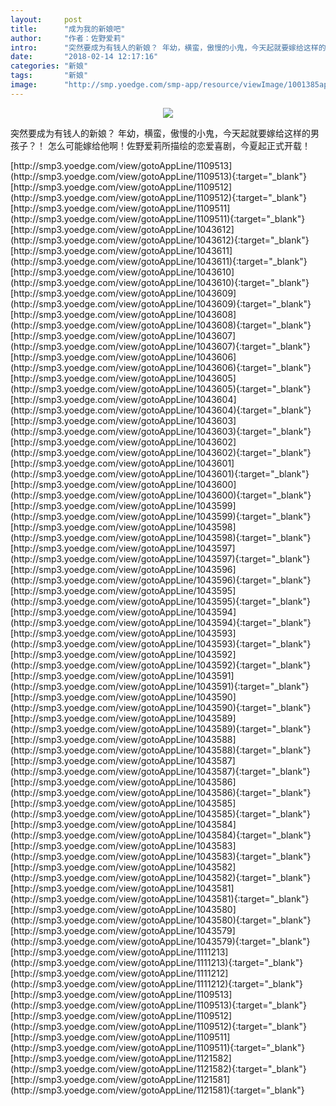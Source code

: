 ```yaml
---
layout:     post
title:      "成为我的新娘吧"
author:     "作者：佐野爱莉"
intro:      "突然要成为有钱人的新娘？ 年幼，横蛮，傲慢的小鬼，今天起就要嫁给这样的男孩子？！ 怎么可能嫁给他啊！佐野爱莉所描绘的恋爱喜剧，今夏起正式开载！"
date:       "2018-02-14 12:17:16"
categories: "新娘"
tags:       "新娘"
image:      "http://smp.yoedge.com/smp-app/resource/viewImage/1001385appline.png"
---
```

<div style="text-align: center">
<p><img src="http://smp.yoedge.com/smp-app/resource/viewImage/1001385appline.png"/></p>
</div>
<p class="post-meta">
<span>突然要成为有钱人的新娘？ 年幼，横蛮，傲慢的小鬼，今天起就要嫁给这样的男孩子？！ 怎么可能嫁给他啊！佐野爱莉所描绘的恋爱喜剧，今夏起正式开载！</span>
</p>
[http://smp3.yoedge.com/view/gotoAppLine/1109513](http://smp3.yoedge.com/view/gotoAppLine/1109513){:target="_blank"}
[http://smp3.yoedge.com/view/gotoAppLine/1109512](http://smp3.yoedge.com/view/gotoAppLine/1109512){:target="_blank"}
[http://smp3.yoedge.com/view/gotoAppLine/1109511](http://smp3.yoedge.com/view/gotoAppLine/1109511){:target="_blank"}
[http://smp3.yoedge.com/view/gotoAppLine/1043612](http://smp3.yoedge.com/view/gotoAppLine/1043612){:target="_blank"}
[http://smp3.yoedge.com/view/gotoAppLine/1043611](http://smp3.yoedge.com/view/gotoAppLine/1043611){:target="_blank"}
[http://smp3.yoedge.com/view/gotoAppLine/1043610](http://smp3.yoedge.com/view/gotoAppLine/1043610){:target="_blank"}
[http://smp3.yoedge.com/view/gotoAppLine/1043609](http://smp3.yoedge.com/view/gotoAppLine/1043609){:target="_blank"}
[http://smp3.yoedge.com/view/gotoAppLine/1043608](http://smp3.yoedge.com/view/gotoAppLine/1043608){:target="_blank"}
[http://smp3.yoedge.com/view/gotoAppLine/1043607](http://smp3.yoedge.com/view/gotoAppLine/1043607){:target="_blank"}
[http://smp3.yoedge.com/view/gotoAppLine/1043606](http://smp3.yoedge.com/view/gotoAppLine/1043606){:target="_blank"}
[http://smp3.yoedge.com/view/gotoAppLine/1043605](http://smp3.yoedge.com/view/gotoAppLine/1043605){:target="_blank"}
[http://smp3.yoedge.com/view/gotoAppLine/1043604](http://smp3.yoedge.com/view/gotoAppLine/1043604){:target="_blank"}
[http://smp3.yoedge.com/view/gotoAppLine/1043603](http://smp3.yoedge.com/view/gotoAppLine/1043603){:target="_blank"}
[http://smp3.yoedge.com/view/gotoAppLine/1043602](http://smp3.yoedge.com/view/gotoAppLine/1043602){:target="_blank"}
[http://smp3.yoedge.com/view/gotoAppLine/1043601](http://smp3.yoedge.com/view/gotoAppLine/1043601){:target="_blank"}
[http://smp3.yoedge.com/view/gotoAppLine/1043600](http://smp3.yoedge.com/view/gotoAppLine/1043600){:target="_blank"}
[http://smp3.yoedge.com/view/gotoAppLine/1043599](http://smp3.yoedge.com/view/gotoAppLine/1043599){:target="_blank"}
[http://smp3.yoedge.com/view/gotoAppLine/1043598](http://smp3.yoedge.com/view/gotoAppLine/1043598){:target="_blank"}
[http://smp3.yoedge.com/view/gotoAppLine/1043597](http://smp3.yoedge.com/view/gotoAppLine/1043597){:target="_blank"}
[http://smp3.yoedge.com/view/gotoAppLine/1043596](http://smp3.yoedge.com/view/gotoAppLine/1043596){:target="_blank"}
[http://smp3.yoedge.com/view/gotoAppLine/1043595](http://smp3.yoedge.com/view/gotoAppLine/1043595){:target="_blank"}
[http://smp3.yoedge.com/view/gotoAppLine/1043594](http://smp3.yoedge.com/view/gotoAppLine/1043594){:target="_blank"}
[http://smp3.yoedge.com/view/gotoAppLine/1043593](http://smp3.yoedge.com/view/gotoAppLine/1043593){:target="_blank"}
[http://smp3.yoedge.com/view/gotoAppLine/1043592](http://smp3.yoedge.com/view/gotoAppLine/1043592){:target="_blank"}
[http://smp3.yoedge.com/view/gotoAppLine/1043591](http://smp3.yoedge.com/view/gotoAppLine/1043591){:target="_blank"}
[http://smp3.yoedge.com/view/gotoAppLine/1043590](http://smp3.yoedge.com/view/gotoAppLine/1043590){:target="_blank"}
[http://smp3.yoedge.com/view/gotoAppLine/1043589](http://smp3.yoedge.com/view/gotoAppLine/1043589){:target="_blank"}
[http://smp3.yoedge.com/view/gotoAppLine/1043588](http://smp3.yoedge.com/view/gotoAppLine/1043588){:target="_blank"}
[http://smp3.yoedge.com/view/gotoAppLine/1043587](http://smp3.yoedge.com/view/gotoAppLine/1043587){:target="_blank"}
[http://smp3.yoedge.com/view/gotoAppLine/1043586](http://smp3.yoedge.com/view/gotoAppLine/1043586){:target="_blank"}
[http://smp3.yoedge.com/view/gotoAppLine/1043585](http://smp3.yoedge.com/view/gotoAppLine/1043585){:target="_blank"}
[http://smp3.yoedge.com/view/gotoAppLine/1043584](http://smp3.yoedge.com/view/gotoAppLine/1043584){:target="_blank"}
[http://smp3.yoedge.com/view/gotoAppLine/1043583](http://smp3.yoedge.com/view/gotoAppLine/1043583){:target="_blank"}
[http://smp3.yoedge.com/view/gotoAppLine/1043582](http://smp3.yoedge.com/view/gotoAppLine/1043582){:target="_blank"}
[http://smp3.yoedge.com/view/gotoAppLine/1043581](http://smp3.yoedge.com/view/gotoAppLine/1043581){:target="_blank"}
[http://smp3.yoedge.com/view/gotoAppLine/1043580](http://smp3.yoedge.com/view/gotoAppLine/1043580){:target="_blank"}
[http://smp3.yoedge.com/view/gotoAppLine/1043579](http://smp3.yoedge.com/view/gotoAppLine/1043579){:target="_blank"}
[http://smp3.yoedge.com/view/gotoAppLine/1111213](http://smp3.yoedge.com/view/gotoAppLine/1111213){:target="_blank"}
[http://smp3.yoedge.com/view/gotoAppLine/1111212](http://smp3.yoedge.com/view/gotoAppLine/1111212){:target="_blank"}
[http://smp3.yoedge.com/view/gotoAppLine/1109513](http://smp3.yoedge.com/view/gotoAppLine/1109513){:target="_blank"}
[http://smp3.yoedge.com/view/gotoAppLine/1109512](http://smp3.yoedge.com/view/gotoAppLine/1109512){:target="_blank"}
[http://smp3.yoedge.com/view/gotoAppLine/1109511](http://smp3.yoedge.com/view/gotoAppLine/1109511){:target="_blank"}
[http://smp3.yoedge.com/view/gotoAppLine/1121582](http://smp3.yoedge.com/view/gotoAppLine/1121582){:target="_blank"}
[http://smp3.yoedge.com/view/gotoAppLine/1121581](http://smp3.yoedge.com/view/gotoAppLine/1121581){:target="_blank"}


